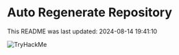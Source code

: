 # Auto Regenerate Repository

This README was last updated: 2024-08-14 19:41:10

 ![TryHackMe](https://tryhackme.com/badge/533634)